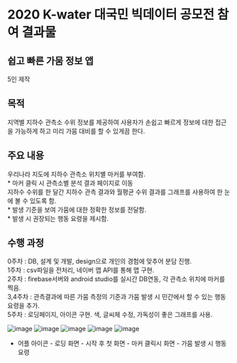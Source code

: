 # 2020 K-water 대국민 빅데이터 공모전 참여 결과물

## 쉽고 빠른 가뭄 정보 앱
5인 제작

## 목적
지역별 지하수 관측소 수위 정보를 제공하여 사용자가 손쉽고 빠르게 정보에 대한 접근을 가능하게 하고 미리 가뭄 대비를 할 수 있게끔 한다.

## 주요 내용
우리나라 지도에 지하수 관측소 위치별 마커를 부여함. <br/>
	* 마커 클릭 시 관측소별 분석 결과 페이지로 이동 <br/>
지하수 수위를 한 달간 지하수 관측 결과와 월평균 수위 결과를 그래프를 사용하여 한 눈에 볼 수 있도록 함.  <br/>
	* 발생 기준을 보여 가뭄에 대한 정확한 정보를 전달함. <br/>
	* 발생 시 권장되는 행동 요령을 제시함. <br/>
  
## 수행 과정
0주차 : DB, 설계 및 개발, design으로 개인의 경험에 맞추어 분담 진행. <br/>
1주차 : csv파일을 전처리, 네이버 맵 API를 통해 맵 구현. <br/>
2주차 : firebase서버와 android studio를 실시간 DB연동, 각 관측소 위치에 마커를 찍음. <br/>
3,4주차 : 관측결과에 따른 가뭄 측정의 기준과 가뭄 발생 시 민간에서 할 수 있는 행동요령을 추가.  <br/>
5주차 : 로딩페이지, 아이콘 구현. 색, 글씨체 수정, 가독성이 좋은 그래프를 사용. <br/>


![image](https://user-images.githubusercontent.com/64747722/121365495-a913c800-c973-11eb-9c22-56963d37d3b0.png) ![image](https://user-images.githubusercontent.com/64747722/121365556-b7fa7a80-c973-11eb-8a80-b1116d05c568.png) ![image](https://user-images.githubusercontent.com/64747722/121365601-c052b580-c973-11eb-9527-fbb866850294.png) ![image](https://user-images.githubusercontent.com/64747722/121365629-c6e12d00-c973-11eb-8fcf-fe61280ece04.png) ![image](https://user-images.githubusercontent.com/64747722/121365655-cc3e7780-c973-11eb-9cdc-14088a731b03.png) <br/>
- 어플 아이콘 - 로딩 화면 - 시작 후 첫 화면 - 마커 클릭시 화면 - 가뭄 발생 시 행동 요령


  




